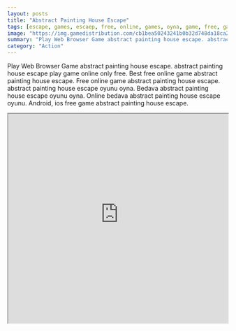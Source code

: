```yaml
---
layout: posts
title: "Abstract Painting House Escape"
tags: [escape, games, escaep, free, online, games, oyna, game, free, games, play, play, games]
image: "https://img.gamedistribution.com/cb1bea50243241b0b32d748da18ca2ae.jpg"
summary: "Play Web Browser Game abstract painting house escape. abstract painting house escape play game online only free. Best free online game abstract painting house escape. Free online game abstract painting house escape. abstract painting house escape oyunu oyna. Bedava abstract painting house escape oyunu oyna. Online bedava abstract painting house escape oyunu. Android, ios free game abstract painting house escape."
category: "Action"
---
```


Play Web Browser Game abstract painting house escape. abstract painting house escape play game online only free. Best free online game abstract painting house escape. Free online game abstract painting house escape. abstract painting house escape oyunu oyna. Bedava abstract painting house escape oyunu oyna. Online bedava abstract painting house escape oyunu. Android, ios free game abstract painting house escape.

<iframe width="100%" height="480px;" src="https://flash.gamedistribution.com?game=cb1bea50243241b0b32d748da18ca2ae"></iframe>
